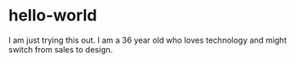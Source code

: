 # hello-world
I am just trying this out.
I am a 36 year old who loves technology and might switch from sales to design.
